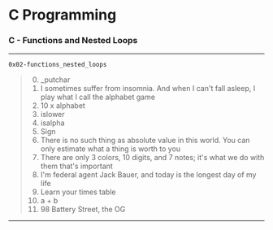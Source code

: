 # C Programming
### C - Functions and Nested Loops
---
`0x02-functions_nested_loops`
> 0. _putchar
> 1. I sometimes suffer from insomnia. And when I can't fall asleep, I play what I call the alphabet game
> 2. 10 x alphabet
> 3. islower
> 4. isalpha
> 5. Sign
> 6. There is no such thing as absolute value in this world. You can only estimate what a thing is worth to you
> 7. There are only 3 colors, 10 digits, and 7 notes; it's what we do with them that's important
> 8. I'm federal agent Jack Bauer, and today is the longest day of my life
> 9. Learn your times table
> 10. a + b
> 11. 98 Battery Street, the OG

---
